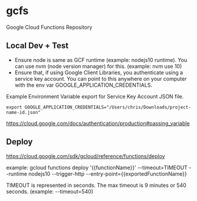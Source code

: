 # gcfs
Google Cloud Functions Repository

## Local Dev + Test
- Ensure node is same as GCF runtime (example: nodejs10 runtime). You can use nvm (node version manager) for this. (example: nvm use 10)
- Ensure that, if using Google Client Libraries, you authenticate using a service key account. You can point to this anywhere on your computer with the env var GOOGLE_APPLICATION_CREDENTIALS.

Example Environment Variable export for Service Key Account JSON file.

`export GOOGLE_APPLICATION_CREDENTIALS="/Users/chris/Downloads/project-name-id.json"`

https://cloud.google.com/docs/authentication/production#passing_variable

## Deploy
https://cloud.google.com/sdk/gcloud/reference/functions/deploy

example: gcloud functions deploy '{{functionName}}' --timeout=TIMEOUT  --runtime nodejs10 --trigger-http --entry-point={{exportedFunctionName}}

TIMEOUT is represented in seconds. The max timeout is 9 minutes or 540 seconds. (example: --timeout=540)